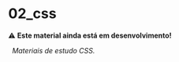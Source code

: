# 02_css
:warning: **Este material ainda está em desenvolvimento!**

&nbsp;
*Materiais de estudo CSS.*
